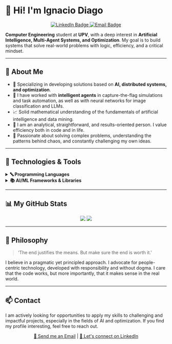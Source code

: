 # 👋 Hi! I'm Ignacio Diago

<div align="center">
  <a href="https://www.linkedin.com/in/ignacio-diago-valeta-09022004595959595959/">
    <img src="https://img.shields.io/badge/LinkedIn-0077B5?style=for-the-badge&logo=linkedin&logoColor=white" alt="LinkedIn Badge"/>
  </a>
  <a href="mailto:nadiva1243@gmail.com">
    <img src="https://img.shields.io/badge/Email-D14836?style=for-the-badge&logo=gmail&logoColor=white" alt="Email Badge"/>
  </a>
</div>

**Computer Engineering** student at **UPV**, with a deep interest in **Artificial Intelligence, Multi-Agent Systems, and Optimization**. My goal is to build systems that solve real-world problems with logic, efficiency, and a critical mindset.

---

## 🚀 About Me

- 🤖 Specializing in developing solutions based on **AI, distributed systems, and optimization**.
- 🧠 I have worked with **intelligent agents** in capture-the-flag simulations and task automation, as well as with neural networks for image classification and LLMs.
- 📈 Solid mathematical understanding of the fundamentals of artificial intelligence and data mining.
- 🔬 I am an analytical, straightforward, and results-oriented person. I value efficiency both in code and in life.
- 🧩 Passionate about solving complex problems, understanding the patterns behind chaos, and constantly challenging my own ideas.

---

## 🔧 Technologies & Tools

<details>
  <summary><b>🔤 Programming Languages</b></summary>
  <p align="left">
    <a href="https://www.python.org" target="_blank" rel="noreferrer"> <img src="https://raw.githubusercontent.com/devicons/devicon/master/icons/python/python-original.svg" alt="python" width="40" height="40"/> </a>
    <a href="https://www.r-project.org/" target="_blank" rel="noreferrer"> <img src="https://raw.githubusercontent.com/devicons/devicon/master/icons/r/r-original.svg" alt="R" width="40" height="40"/> </a>
    <a href="https://developer.mozilla.org/en-US/docs/Web/JavaScript" target="_blank" rel="noreferrer"> <img src="https://raw.githubusercontent.com/devicons/devicon/master/icons/javascript/javascript-original.svg" alt="javascript" width="40" height="40"/> </a>
    <a href="https://www.java.com" target="_blank" rel="noreferrer"> <img src="https://raw.githubusercontent.com/devicons/devicon/master/icons/java/java-original.svg" alt="java" width="40" height="40"/> </a>
    <a href="https://www.cprogramming.com/" target="_blank" rel="noreferrer"> <img src="https://raw.githubusercontent.com/devicons/devicon/master/icons/c/c-original.svg" alt="c" width="40" height="40"/> </a>
    <a href="https://www.mysql.com/" target="_blank" rel="noreferrer"> <img src="https://raw.githubusercontent.com/devicons/devicon/master/icons/mysql/mysql-original-wordmark.svg" alt="mysql" width="40" height="40"/> </a>
  </p>
</details>

<details>
  <summary><b>📚 AI/ML Frameworks & Libraries</b></summary>
  
  <b>Machine Learning (Python):</b>
  <p align="left">
    <a href="https://scikit-learn.org/" target="_blank" rel="noreferrer"><img src="https://upload.wikimedia.org/wikipedia/commons/0/05/Scikit_learn_logo_small.svg" alt="scikit-learn" width="40" height="40"/></a>
    <a href="https://xgboost.ai/" target="_blank" rel="noreferrer"><img src="https://img.shields.io/badge/XGBoost-006600?style=for-the-badge&logo=xgboost&logoColor=white" alt="XGBoost" /></a>
    <a href="https://lightgbm.readthedocs.io/" target="_blank" rel="noreferrer"><img src="https://img.shields.io/badge/LightGBM-444444?style=for-the-badge" alt="LightGBM" /></a>
  </p>
  
  <b>Deep Learning:</b>
  <p align="left">
    <a href="https://www.tensorflow.org" target="_blank" rel="noreferrer"> <img src="https://raw.githubusercontent.com/devicons/devicon/master/icons/tensorflow/tensorflow-original.svg" alt="tensorflow" width="40" height="40"/> </a>
    <a href="https://pytorch.org/" target="_blank" rel="noreferrer"> <img src="https://raw.githubusercontent.com/devicons/devicon/master/icons/pytorch/pytorch-original.svg" alt="pytorch" width="40" height="40"/> </a>
  </p>

  <b>Data Analysis & ML (R):</b>
  <p align="left">
    <a href="https://www.tidyverse.org/" target="_blank" rel="noreferrer"><img src="https://img.shields.io/badge/Tidyverse-1A73E8?style=for-the-badge" alt="Tidyverse" /></a>
    <a href="https://ggplot2.tidyverse.org/" target="_blank" rel="noreferrer"><img src="https://img.shields.io/badge/ggplot2-0073C2?style=for-the-badge" alt="ggplot2" /></a>
    <a href="http://topepo.github.io/caret/index.html" target="_blank" rel="noreferrer"><img src="https://img.shields.io/badge/caret-00A599?style=for-the-badge" alt="caret" /></a>
  </p>
  
  <b>NLP / Embeddings:</b>
  <p align="left">
    <a href="https://spacy.io/" target="_blank" rel="noreferrer"><img src="[https://static.spacy.io/logo-text_black-on-transparent.svg](https://upload.wikimedia.org/wikipedia/commons/thumb/8/88/SpaCy_logo.svg/1920px-SpaCy_logo.svg.png)" alt="spaCy" height="40"/></a>
    <a href="https://www.nltk.org/" target="_blank" rel="noreferrer"><img src="https://img.shields.io/badge/NLTK-306998?style=for-the-badge" alt="NLTK" /></a>
    <a href="https://huggingface.co/" target="_blank" rel="noreferrer"><img src="https://huggingface.co/front/assets/huggingface_logo-noborder.svg" alt="Hugging Face" height="40"/></a>
  </p>
  
  <b>Optimization:</b>
  <p align="left">
    <a href="https://www.lindo.com/index.php/products/lingo-and-optimization-modeling" target="_blank" rel="noreferrer"><img src="https://img.shields.io/badge/LINGO-FF7D00?style=for-the-badge" alt="LINGO" /></a>
    <a href="https://developers.google.com/optimization" target="_blank" rel="noreferrer"><img src="https://img.shields.io/badge/OR--Tools-1A73E8?style=for-the-badge&logo=google&logoColor=white" alt="OR-Tools" /></a>
  </p>

  <b>Visualization:</b>
  <p align="left">
    <a href="https://matplotlib.org/" target="_blank" rel="noreferrer"><img src="https://raw.githubusercontent.com/devicons/devicon/master/icons/matplotlib/matplotlib-original.svg" alt="matplotlib" width="40" height="40"/></a>
    <a href="https://plotly.com/" target="_blank" rel="noreferrer"><img src="https://raw.githubusercontent.com/devicons/devicon/master/icons/plotly/plotly-original.svg" alt="plotly" width="40" height="40"/></a>
  </p>
</details>

---

## 📊 My GitHub Stats

<p align="center">
  <img height="180em" src="https://github-readme-stats.vercel.app/api?username=iDiagoValeta&show_icons=true&theme=dracula&include_all_commits=true&count_private=true"/>
  <img height="180em" src="https://github-readme-stats.vercel.app/api/top-langs/?username=iDiagoValeta&layout=compact&langs_count=8&theme=dracula"/>
</p>

---

## 🧠 Philosophy

> ‘The end justifies the means. But make sure the end is worth it.’

I believe in a pragmatic yet principled approach. I advocate for people-centric technology, developed with responsibility and without dogma. I care that the code works, but more importantly, that it makes sense in the real world.

---

## 📫 Contact

I am actively looking for opportunities to apply my skills to challenging and impactful projects, especially in the fields of AI and optimization. If you find my profile interesting, feel free to reach out.

<p align="center">
  <a href="mailto:nadiva1243@gmail.com">📧 Send me an Email</a> | 
  <a href="https://www.linkedin.com/in/ignacio-diago-valeta-09022004595959595959/">💼 Let's connect on LinkedIn</a>
</p>
